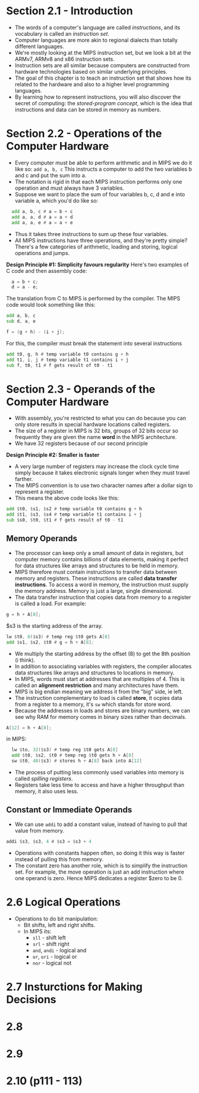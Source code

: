 # Section 2.1 - Introduction

- The words of a computer's language are called _instructions_, and its vocabulary is called an _instruction set_.
- Computer languages are more akin to regional dialects than totally different languages.
- We're mostly looking at the MIPS instruction set, but we look a bit at the ARMv7, ARMv8 and x86 instruction sets.
- Instruction sets are all similar because computers are constructed from hardware technologies based on similar underlying principles.
- The goal of this chapter is to teach an instruction set that shows how its related to the hardware and also to a higher level programming languages.
- By learning how to represent instructions, you will also discover the secret of computing: the _stored-program concept_, which is the idea that instructions and data can be stored in memory as numbers.

# Section 2.2 - Operations of the Computer Hardware

- Every computer must be able to perform arithmetic and in MIPS we do it like so:
  `add a, b, c`
  This instructs a computer to add the two variables b and c and put the sum into a.
- The notation is rigid in that each MIPS instruction performs only one operation and must always have 3 variables.
- Suppose we want to place the sum of four variables b, c, d and e into variable a, which you'd do like so:

```asm
  add a, b, c # a = b + c
  add a, a, d # a = a + d
  add a, a, e # a = a + e
```

- Thus it takes three instructions to sum up these four variables.
- All MIPS instructions have three operations, and they're pretty simple? There's a few categories of arithmetic, loading and storing, logical operations and jumps.

**Design Principle #1: Simplicity favours regularity**
Here's two examples of C code and then assembly code:

```c
  a = b + c;
  d = a - e;
```

The translation from C to MIPS is performed by the compiler. The MIPS code would look something like this:

```asm
add a, b, c
sub d, a, e
```

```c
f = (g + h) - (i + j);
```

For this, the compiler must break the statement into several instructions

```asm
add t0, g, h # temp variable t0 contains g + h
add t1, i, j # temp variable t1 contains i + j
sub f, t0, t1 # f gets result of t0 - t1
```

# Section 2.3 - Operands of the Computer Hardware

- With assembly, you're restricted to what you can do because you can only store results in special hardware locations called registers.
- The size of a register in MIPS is 32 bits, groups of 32 bits occur so frequently they are given the name **word** in the MIPS architecture.
- We have 32 registers because of our second principle

**Design Principle #2: Smaller is faster**

- A very large number of registers may increase the clock cycle time simply because it takes electronic signals longer when they must travel farther.
- The MIPS convention is to use two character names after a dollar sign to represent a register.
- This means the above code looks like this:

```asm
add $t0, $s1, $s2 # temp variable t0 contains g + h
add $t1, $s3, $s4 # temp variable t1 contains i + j
sub $s0, $t0, $t1 # f gets result of t0 - t1
```

## Memory Operands

- The processor can keep only a small amount of data in registers, but computer memory contains billions of data elements, making it perfect for data structures like arrays and structures to be held in memory.
- MIPS therefore must contain instructions to transfer data between memory and registers. These instructions are called **data transfer instructions**. To access a word in memory, the instruction must supply the memory address. Memory is just a large, single dimensional.
- The data transfer instruction that copies data from memory to a register is called a load. For example:

```c
g = h + A[8];
```

\$s3 is the starting address of the array.

```asm
lw $t0, 8($s3) # temp reg $t0 gets A[8]
add $s1, $s2, $t0 # g = h + A[8];
```

- We multiply the starting address by the offset (8) to get the 8th position (i think).
- In addition to associating variables with registers, the compiler allocates data structures like arrays and structures to locations in memory.
- In MIPS, words must start at addresses that are multiples of 4. This is called an **alignment restriction** and many architectures have them.
- MIPS is big endian meaning we address it from the "big" side, ie left.
- The instruction complementary to load is called **store**, it ocpies data from a register to a memory, it's `sw` which stands for store word.
- Because the addresses in loads and stores are binary numbers, we can see why RAM for memory comes in binary sizes rather than decimals.

```c
A[12] = h + A[8];
```

in MIPS:

```asm
  lw $to, 32($s3) # temp reg $t0 gets A[8]
  add $t0, $s2, $t0 # temp reg $t0 gets h + A[8]
  sw $t0, 48($s3) # stores h + A[8] back into A[12]
```

- The process of putting less commonly used variables into memory is called _spilling registers_.
- Registers take less time to access and have a higher throughput than memory, it also uses less.

## Constant or Immediate Operands

- We can use `addi` to add a constant value, instead of having to pull that value from memory.

```asm
addi $s3, $s3, 4 # $s3 = $s3 + 4
```

- Operations with constants happen often, so doing it this way is faster instead of pulling this from memory.
- The constant zero has another role, which is to simplify the instruction set. For example, the move operation is just an add instruction where one operand is zero. Hence MIPS dedicates a register \$zero to be 0.

# 2.6 Logical Operations

- Operations to do bit manipulation:
  - Bit shifts, left and right shifts.
  - In MIPS its:
    - `sll` - shift left
    - `srl` - shift right
    - `and`, `andi` - logical and
    - `or`, `ori` - logical or
    - `nor` - logical not

# 2.7 Insturctions for Making Decisions

# 2.8

# 2.9

# 2.10 (p111 - 113)

